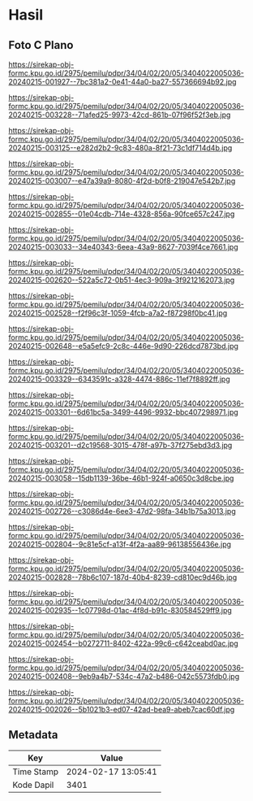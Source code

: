 # Hasil

## Foto C Plano

https://sirekap-obj-formc.kpu.go.id/2975/pemilu/pdpr/34/04/02/20/05/3404022005036-20240215-001927--7bc381a2-0e41-44a0-ba27-557366694b92.jpg

https://sirekap-obj-formc.kpu.go.id/2975/pemilu/pdpr/34/04/02/20/05/3404022005036-20240215-003228--71afed25-9973-42cd-861b-07f96f52f3eb.jpg

https://sirekap-obj-formc.kpu.go.id/2975/pemilu/pdpr/34/04/02/20/05/3404022005036-20240215-003125--e282d2b2-9c83-480a-8f21-73c1df714d4b.jpg

https://sirekap-obj-formc.kpu.go.id/2975/pemilu/pdpr/34/04/02/20/05/3404022005036-20240215-003007--e47a39a9-8080-4f2d-b0f8-219047e542b7.jpg

https://sirekap-obj-formc.kpu.go.id/2975/pemilu/pdpr/34/04/02/20/05/3404022005036-20240215-002855--01e04cdb-714e-4328-856a-90fce657c247.jpg

https://sirekap-obj-formc.kpu.go.id/2975/pemilu/pdpr/34/04/02/20/05/3404022005036-20240215-003033--34e40343-6eea-43a9-8627-7039f4ce7661.jpg

https://sirekap-obj-formc.kpu.go.id/2975/pemilu/pdpr/34/04/02/20/05/3404022005036-20240215-002620--522a5c72-0b51-4ec3-909a-3f9212162073.jpg

https://sirekap-obj-formc.kpu.go.id/2975/pemilu/pdpr/34/04/02/20/05/3404022005036-20240215-002528--f2f96c3f-1059-4fcb-a7a2-f87298f0bc41.jpg

https://sirekap-obj-formc.kpu.go.id/2975/pemilu/pdpr/34/04/02/20/05/3404022005036-20240215-002648--e5a5efc9-2c8c-446e-9d90-226dcd7873bd.jpg

https://sirekap-obj-formc.kpu.go.id/2975/pemilu/pdpr/34/04/02/20/05/3404022005036-20240215-003329--6343591c-a328-4474-886c-11ef7f8892ff.jpg

https://sirekap-obj-formc.kpu.go.id/2975/pemilu/pdpr/34/04/02/20/05/3404022005036-20240215-003301--6d61bc5a-3499-4496-9932-bbc407298971.jpg

https://sirekap-obj-formc.kpu.go.id/2975/pemilu/pdpr/34/04/02/20/05/3404022005036-20240215-003201--d2c19568-3015-478f-a97b-37f275ebd3d3.jpg

https://sirekap-obj-formc.kpu.go.id/2975/pemilu/pdpr/34/04/02/20/05/3404022005036-20240215-003058--15db1139-36be-46b1-924f-a0650c3d8cbe.jpg

https://sirekap-obj-formc.kpu.go.id/2975/pemilu/pdpr/34/04/02/20/05/3404022005036-20240215-002726--c3086d4e-6ee3-47d2-98fa-34b1b75a3013.jpg

https://sirekap-obj-formc.kpu.go.id/2975/pemilu/pdpr/34/04/02/20/05/3404022005036-20240215-002804--9c81e5cf-a13f-4f2a-aa89-96138556436e.jpg

https://sirekap-obj-formc.kpu.go.id/2975/pemilu/pdpr/34/04/02/20/05/3404022005036-20240215-002828--78b6c107-187d-40b4-8239-cd810ec9d46b.jpg

https://sirekap-obj-formc.kpu.go.id/2975/pemilu/pdpr/34/04/02/20/05/3404022005036-20240215-002935--1c07798d-01ac-4f8d-b91c-830584529ff9.jpg

https://sirekap-obj-formc.kpu.go.id/2975/pemilu/pdpr/34/04/02/20/05/3404022005036-20240215-002454--b0272711-8402-422a-99c6-c642ceabd0ac.jpg

https://sirekap-obj-formc.kpu.go.id/2975/pemilu/pdpr/34/04/02/20/05/3404022005036-20240215-002408--9eb9a4b7-534c-47a2-b486-042c5573fdb0.jpg

https://sirekap-obj-formc.kpu.go.id/2975/pemilu/pdpr/34/04/02/20/05/3404022005036-20240215-002026--5b1021b3-ed07-42ad-bea9-abeb7cac60df.jpg


## Metadata

| Key        | Value               |
| ---------- | ------------------- |
| Time Stamp | 2024-02-17 13:05:41 |
| Kode Dapil | 3401                |



